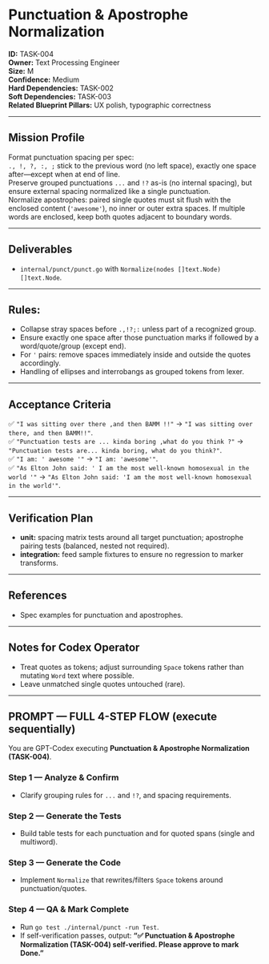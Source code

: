 # Punctuation & Apostrophe Normalization

**ID:** TASK-004  <br>
**Owner:** Text Processing Engineer  <br>
**Size:** M  <br>
**Confidence:** Medium  <br>
**Hard Dependencies:** TASK-002  <br>
**Soft Dependencies:** TASK-003  <br>
**Related Blueprint Pillars:** UX polish, typographic correctness  <br>

---

## **Mission Profile**
Format punctuation spacing per spec:  <br>
`., !, ?, :, ;` stick to the previous word (no left space), exactly one space after—except when at end of line.  <br>
Preserve grouped punctuations `...` and `!?` as-is (no internal spacing), but ensure external spacing normalized like a single punctuation.  <br>
Normalize apostrophes: paired single quotes must sit flush with the enclosed content (`'awesome'`), no inner or outer extra spaces. If multiple words are enclosed, keep both quotes adjacent to boundary words.  <br>

---

## **Deliverables**
- `internal/punct/punct.go` with `Normalize(nodes []text.Node) []text.Node`.

---

## **Rules:**
- Collapse stray spaces before `.,!?;:` unless part of a recognized group.
- Ensure exactly one space after those punctuation marks if followed by a word/quote/group (except end).
- For `'` pairs: remove spaces immediately inside and outside the quotes accordingly.
- Handling of ellipses and interrobangs as grouped tokens from lexer.

---

## **Acceptance Criteria**
✅ `"I was sitting over there ,and then BAMM !!"` → `"I was sitting over there, and then BAMM!!"`.  <br>
✅ `"Punctuation tests are ... kinda boring ,what do you think ?"` → `"Punctuation tests are... kinda boring, what do you think?"`.  <br>
✅ `"I am: ' awesome '"` → `"I am: 'awesome'"`.  <br>
✅ `"As Elton John said: ' I am the most well-known homosexual in the world '"` → `"As Elton John said: 'I am the most well-known homosexual in the world'"`.  <br>

---

## **Verification Plan**
- **unit:** spacing matrix tests around all target punctuation; apostrophe pairing tests (balanced, nested not required).
- **integration:** feed sample fixtures to ensure no regression to marker transforms.

---

## **References**
- Spec examples for punctuation and apostrophes.

---

## **Notes for Codex Operator**
- Treat quotes as tokens; adjust surrounding `Space` tokens rather than mutating `Word` text where possible.
- Leave unmatched single quotes untouched (rare).

---

## PROMPT — FULL 4-STEP FLOW (execute sequentially)
You are GPT-Codex executing **Punctuation & Apostrophe Normalization (TASK-004)**.

### Step 1 — Analyze & Confirm
- Clarify grouping rules for `...` and `!?`, and spacing requirements.

### Step 2 — Generate the Tests
- Build table tests for each punctuation and for quoted spans (single and multiword).

### Step 3 — Generate the Code
- Implement `Normalize` that rewrites/filters `Space` tokens around punctuation/quotes.

### Step 4 — QA & Mark Complete
- Run `go test ./internal/punct -run Test`.
- If self-verification passes, output: **“✅ Punctuation & Apostrophe Normalization (TASK-004) self-verified. Please approve to mark Done.”**
